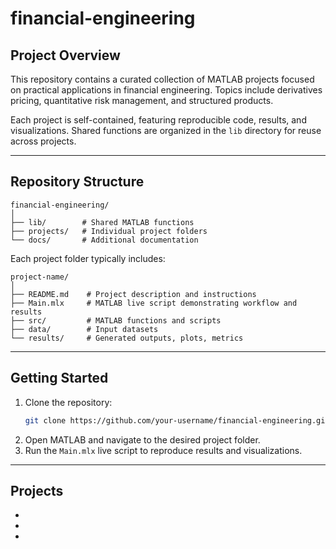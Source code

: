 # financial-engineering

## Project Overview

This repository contains a curated collection of MATLAB projects focused on practical applications in financial engineering. Topics include derivatives pricing, quantitative risk management, and structured products. 

Each project is self-contained, featuring reproducible code, results, and visualizations. Shared functions are organized in the `lib` directory for reuse across projects.

---

## Repository Structure

```
financial-engineering/
│
├── lib/        # Shared MATLAB functions
├── projects/   # Individual project folders
└── docs/       # Additional documentation
```

Each project folder typically includes:
```
project-name/
│
├── README.md    # Project description and instructions
├── Main.mlx     # MATLAB live script demonstrating workflow and results
├── src/         # MATLAB functions and scripts
├── data/        # Input datasets
└── results/     # Generated outputs, plots, metrics
```

---

## Getting Started

1. Clone the repository:
    ```bash
    git clone https://github.com/your-username/financial-engineering.git
    ```
2. Open MATLAB and navigate to the desired project folder.
3. Run the `Main.mlx` live script to reproduce results and visualizations.

---

## Projects

- <!-- Add project name and brief description here -->
- <!-- Add project name and brief description here -->
- <!-- Add project name and brief description here -->


